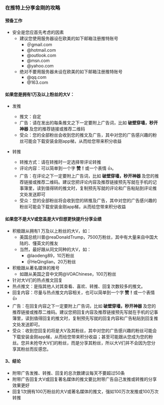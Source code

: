 ### 在推特上分享金刚的攻略

#### 预备工作
- 安全是您应首先考虑的因素
  - 建议您使用服务器设在欧美的如下邮箱注册推特账号
    - ＠gmail.com
    - @hotmail.com
    - @outlook.com
    - @msn.com
    - @yahoo.com
  - 绝对不要用服务器未设在欧美的如下邮箱注册推特账号
    - @qq.com
    - @163.com

#### 如果您是拥有1万及以上粉丝的大V：
- 发推
  - 推文：自定
  - 广告：请在发出的每条推文之下一定要附上广告词，比如<Strong> 破壁穿墙，秒开神器 </Strong>及您的推荐链接或推荐二维码
  - 受众：您的全部粉丝会收到您的推文及广告，其中对您的广告感兴趣的粉丝可能会下载安装金刚app梯，从而给您带来积分收益

- 转推
  - 转推方式：请在转推时一定选择带评论转推
  - 评论内容：可以简单到一个字<Strong> 赞！</Strong>或一个表情 👍。
  - 广告：在评论之下一定要附上广告词，比如<Strong> 破壁穿墙，秒开神器 </Strong>及您的推荐链接或推荐二维码。建议您把评论内容及推荐链接预先写就在手机的记事簿里，读到值得转的推文时，复制预先写就的评论和广告粘贴到评论推文处发送即可
  - 受众：您的全部粉丝将会收到您的转推及广告，其中对您的广告感兴趣的粉丝可能会下载安装金刚app梯，从而给您带来积分收益

#### 如果您不是大V或您虽是大V但想更快提升分享业绩
- 积极跟从拥有1 万及以上粉丝的大V，如：
  - 美国总统川普@reaDonaldTrump，7500万粉丝，其中有大量来自中国大陆的、懂英文的推友
  - 当然，最好跟从同文同种的大V，如：
    - @laodeng89，10万粉丝
    - ＠HeQinglian，20万粉丝
- 积极跟从著名媒体的推号
  - 如跟从美国之音中文网@VOAChinese，100万粉丝
- 针对大V们的热点推文回复
- 热点推文：是指其他人对其查看、喜欢、转推、回复次数较多的推文。
- 回复内容：尽量与热点推文内容相关，也可以简单到一个字<Strong> 赞！</Strong>或一个表情 👍
- 广告：在回复内容之下一定要附上广告词，比如<Strong> 破壁穿墙，秒开神器 </Strong>及您的推荐链接或推荐二维码。建议您把回复内容及推荐链接预先写就在手机的记事簿里，读到值得回复的推文时，复制预先写就的回复内容和广告粘贴到回复推文处发送即可。
- 受众：收到您回复的将是大V及其粉丝，其中对您的广告感兴趣的粉丝可能会下载安装金刚app梯，从而给您带来积分收益；甚至可能跟从您成为您的粉丝。您并未抢夺大V们的粉丝，而是分享其粉丝，所以大V们并不会因为您分享其粉丝而反感您。
#### 3、结论
- 附带广告发推、转推、回复的总次数建议每天不要超过50条
- 附带广告回复大V或回复著名媒体的推文要比附带广告自己发推或转推的分享效果更好
- 回复1次拥有100万粉丝的大V或著名媒体的推文，强如100万次发推或100万次转推

